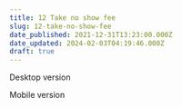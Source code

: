 ```yaml
---
title: 12 Take no show fee
slug: 12-take-no-show-fee
date_published: 2021-12-31T13:23:00.000Z
date_updated: 2024-02-03T04:19:46.000Z
draft: true
---
```


Desktop version

Mobile version
